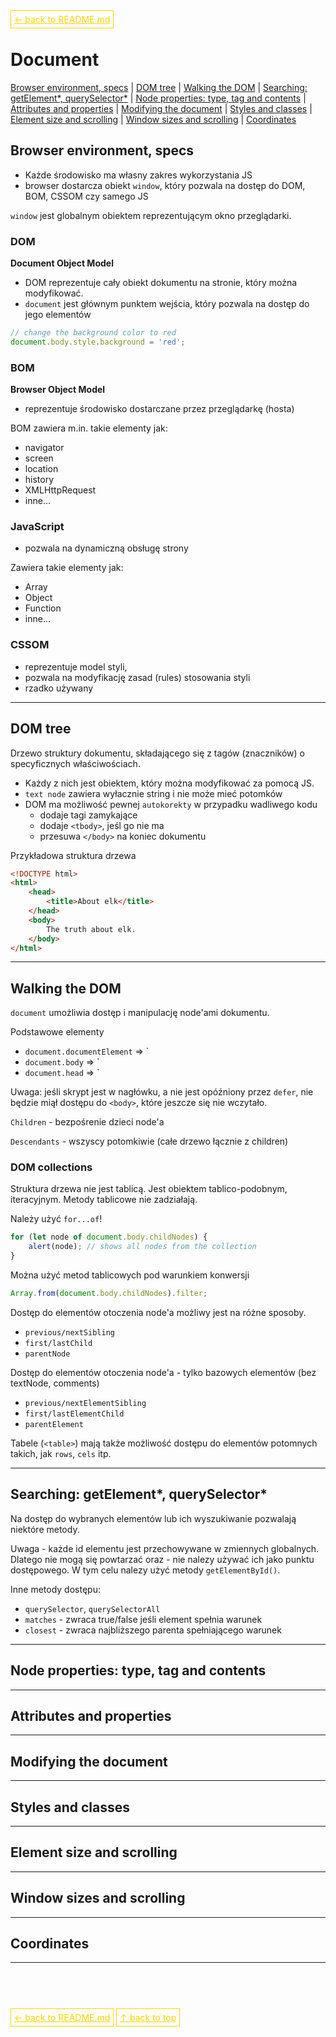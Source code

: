 <a id='top' href='../../README.md' style='border: 1px solid gold; padding: 5px; color: gold'>← back to README.md</a>

# Document

<a href="#">Browser environment, specs</a> |
<a href="#">DOM tree</a> |
<a href="#">Walking the DOM</a> |
<a href="#">Searching: getElement*, querySelector*</a> |
<a href="#">Node properties: type, tag and contents</a> |
<a href="#">Attributes and properties</a> |
<a href="#">Modifying the document</a> |
<a href="#">Styles and classes</a> |
<a href="#">Element size and scrolling</a> |
<a href="#">Window sizes and scrolling</a> |
<a href="#">Coordinates</a>

## Browser environment, specs

-   Każde środowisko ma własny zakres wykorzystania JS
-   browser dostarcza obiekt `window`, który pozwala na dostęp do DOM, BOM, CSSOM czy samego JS

`window` jest globalnym obiektem reprezentującym okno przeglądarki.

### DOM

**Document Object Model**

-   DOM reprezentuje cały obiekt dokumentu na stronie, który można modyfikować.
-   `document` jest głównym punktem wejścia, który pozwala na dostęp do jego elementów

```js
// change the background color to red
document.body.style.background = 'red';
```

### BOM

**Browser Object Model**

-   reprezentuje środowisko dostarczane przez przeglądarkę (hosta)

BOM zawiera m.in. takie elementy jak:

-   navigator
-   screen
-   location
-   history
-   XMLHttpRequest
-   inne...

### JavaScript

-   pozwala na dynamiczną obsługę strony

Zawiera takie elementy jak:

-   Array
-   Object
-   Function
-   inne...

### CSSOM

-   reprezentuje model styli,
-   pozwala na modyfikację zasad (rules) stosowania styli
-   rzadko używany

---

## DOM tree

Drzewo struktury dokumentu, składającego się z tagów (znaczników) o specyficznych właściwościach.

-   Każdy z nich jest obiektem, który można modyfikować za pomocą JS.
-   `text node` zawiera wyłacznie string i nie może mieć potomków
-   DOM ma możliwość pewnej `autokorekty` w przypadku wadliwego kodu
    -   dodaje tagi zamykające
    -   dodaje `<tbody>`, jeśl go nie ma
    -   przesuwa `</body>` na koniec dokumentu

Przykładowa struktura drzewa

```html
<!DOCTYPE html>
<html>
    <head>
        <title>About elk</title>
    </head>
    <body>
        The truth about elk.
    </body>
</html>
```

---

## Walking the DOM

`document` umożliwia dostęp i manipulację node'ami dokumentu.

Podstawowe elementy

-   `document.documentElement` => `<html>
-   `document.body` => `<body>
-   `document.head` => `<head>

Uwaga: jeśli skrypt jest w nagłówku, a nie jest opóźniony przez `defer`, nie będzie miął dostępu do `<body>`, które jeszcze się nie wczytało.

`Children` - bezpośrenie dzieci node'a

`Descendants` - wszyscy potomkiwie (całe drzewo łącznie z children)

### DOM collections

Struktura drzewa nie jest tablicą. Jest obiektem tablico-podobnym, iteracyjnym. Metody tablicowe nie zadziałają.

Należy użyć `for...of`!

```js
for (let node of document.body.childNodes) {
    alert(node); // shows all nodes from the collection
}
```

Można użyć metod tablicowych pod warunkiem konwersji

```js
Array.from(document.body.childNodes).filter;
```

Dostęp do elementów otoczenia node'a możliwy jest na różne sposoby.

-   `previous/nextSibling`
-   `first/lastChild`
-   `parentNode`

Dostęp do elementów otoczenia node'a - tylko bazowych elementów (bez textNode, comments)

-   `previous/nextElementSibling`
-   `first/lastElementChild`
-   `parentElement`

Tabele (`<table>`) mają także możliwość dostępu do elementów potomnych takich, jak `rows`, `cels` itp.

---

## Searching: getElement*, querySelector*

Na dostęp do wybranych elementów lub ich wyszukiwanie pozwalają niektóre metody.

Uwaga - każde id elementu jest przechowywane w zmiennych globalnych. Dlatego nie mogą się powtarzać oraz - nie nalezy używać ich jako punktu dostępowego. W tym celu nalezy użyć metody `getElementById()`.

Inne metody dostępu:

-   `querySelector`, `querySelectorAll`
-   `matches` - zwraca true/false jeśli element spełnia warunek
-   `closest` - zwraca najbliższego parenta spełniającego warunek

---

## Node properties: type, tag and contents

---

## Attributes and properties

---

## Modifying the document

---

## Styles and classes

---

## Element size and scrolling

---

## Window sizes and scrolling

---

## Coordinates

---

<br/>
<br/>
<br/>

<a href='../../README.md' style='border: 1px solid gold; padding: 5px; color: gold'>← back to README.md</a>
<a href='#top' style='border: 1px solid gold; padding: 5px; color: gold'>↑ back to top</a>
